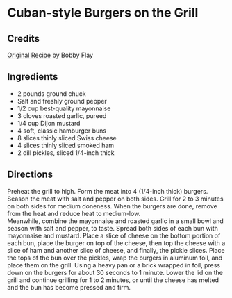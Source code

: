 # Cuban-style Burgers on the Grill 

## Credits

[Original Recipe](http://www.foodnetwork.com/food/recipes/recipe/0,1977,FOOD_9936_26333,00.html "http://www.foodnetwork.com/food/recipes/recipe/0,1977,FOOD 9936 26333,00.html") by Bobby Flay

## Ingredients

- 2 pounds ground chuck 
- Salt and freshly ground pepper 
- 1/2 cup best-quality mayonnaise 
- 3 cloves roasted garlic, pureed 
- 1/4 cup Dijon mustard 
- 4 soft, classic hamburger buns 
- 8 slices thinly sliced Swiss cheese 
- 4 slices thinly sliced smoked ham 
- 2 dill pickles, sliced 1/4-inch thick

## Directions

Preheat the grill to high. Form the meat into 4 (1/4-inch thick) burgers. Season the meat with salt and pepper on both sides. Grill for 2 to 3 minutes on both sides for medium doneness. When the burgers are done, remove from the heat and reduce heat to medium-low.   
Meanwhile, combine the mayonnaise and roasted garlic in a small bowl and season with salt and pepper, to taste. Spread both sides of each bun with mayonnaise and mustard. Place a slice of cheese on the bottom portion of each bun, place the burger on top of the cheese, then top the cheese with a slice of ham and another slice of cheese, and finally, the pickle slices. Place the tops of the bun over the pickles, wrap the burgers in aluminum foil, and place them on the grill. Using a heavy pan or a brick wrapped in foil, press down on the burgers for about 30 seconds to 1 minute. Lower the lid on the grill and continue grilling for 1 to 2 minutes, or until the cheese has melted and the bun has become pressed and firm.

